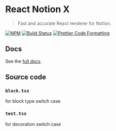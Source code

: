 # React Notion X

> Fast and accurate React renderer for Notion.

[![NPM](https://img.shields.io/npm/v/@texonom/nreact.svg)](https://www.npmjs.com/package/@texonom/nreact) [![Build Status](https://github.com/texonom/notion-node/actions/workflows/test.yml/badge.svg)](https://github.com/texonom/notion-node/actions/workflows/test.yml) [![Prettier Code Formatting](https://img.shields.io/badge/code_style-prettier-brightgreen.svg)](https://prettier.io)

## Docs

See the [full docs](https://github.com/texonom/notion-node).

## Source code

### `block.tsx`

for block type switch case

### `text.tsx`

for decoration switch case
